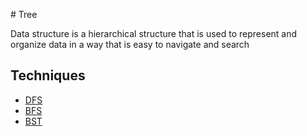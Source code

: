 # Tree

Data structure is a hierarchical structure that is used to represent and organize data in a way that is easy to navigate and search

## Techniques

- [DFS]()
- [BFS]()
- [BST]()
